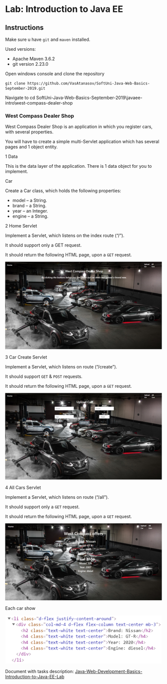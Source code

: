 # Lab: Introduction to Java EE

## Instructions

Make sure u have `git` and `maven` installed.

Used versions:

 - Apache Maven 3.6.2
 - git version 2.23.0

Open windows console and clone the repository
```
git clone https://github.com/VasAtanasov/SoftUni-Java-Web-Basics-September-2019.git
```
Navigate to cd SoftUni-Java-Web-Basics-September-2019\javaee-intro\west-compass-dealer-shop


### West Compass Dealer Shop

West Compass Dealer Shop is an application in which you register cars, with several properties.

You will have to create a simple multi-Servlet application which has several pages and 1 object entity.

1 Data

This is the data layer of the application. There is 1 data object for you to implement.

Car

Create a Car class, which holds the following properties:

 - model – a String.
 - brand – a String.
 - year – an Integer.
 - engine – a String.
 
2 Home Servlet

Implement a Servlet, which listens on the index route (“/”). 

It should support only a GET request.

It should return the following HTML page, upon a `GET` request.

![site overview](../../z_resources/javaee-intro/media/image1.png)
 
3 Car Create Servlet

Implement a Servlet, which listens on route (“/create”). 

It should support `GET` & `POST` requests.

It should return the following HTML page, upon a `GET` request.

![site overview](../../z_resources/javaee-intro/media/image2.png)
 
4 All Cars Servlet

Implement a Servlet, which listens on route (“/all”).

It should support only a `GET` request.

It should return the following HTML page, upon a `GET` request.

![site overview](../../z_resources/javaee-intro/media/image3.png)

Each car show

![site overview](../../z_resources/javaee-intro/media/image4.png)

Document with tasks description: [Java-Web-Development-Basics-Introduction-to-Java-EE-Lab](../../z_resources/javaee-intro/05.Java-Web-Development-Basics-Introduction-to-Java-EE-Lab.docx)

